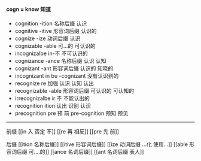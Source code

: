 #### cogn = know 知道
- cognition -ition 名称后缀 认识
- cognitive -itive 形容词后缀 认识的
- cognize -ize 动词后缀 认识
- cognizable -able 可...的 可认识的
- incognizalbe in-不 不可认识的
- cognizance -ance  名称后缀 认识 认知
- cognizant -ant 形容词后缀  认识的 知晓的
- incognizant in bu -cognizant 没有认识到的
- recognize re 加强 认识 认知 认出
- recognizable -able 形容词后缀 可认识的  可认知的
- irrecognizalbe ir 不  不能认出的 
- recognition ition 认出 识别  认识
- precognition pre 预 前 pre-cognition  预知 预见

---
前缀
[[in 入  否定 不]]
[[re  再  相反]]
[[pre 先 前]]


后缀
[[ition 名称后缀]]
[[itive 形容词后缀]]
[[ize 动词后缀 ...化 使用...]]
[[able  形容词后缀 可....的]]
[[ance 名词后缀]]
[[ant 名词后缀 表人]]


